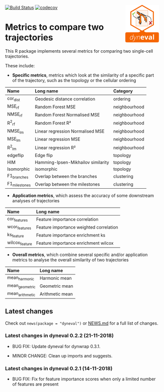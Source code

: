 
<!-- README.md is generated from README.Rmd. Please edit that file -->

[![Build
Status](https://api.travis-ci.org/dynverse/dyneval.svg)](https://travis-ci.org/dynverse/dyneval)
[![codecov](https://codecov.io/gh/dynverse/dyneval/branch/master/graph/badge.svg)](https://codecov.io/gh/dynverse/dyneval)
<img src="man/figures/logo.png" align="right" />

# Metrics to compare two trajectories

This R package implements several metrics for comparing two single-cell
trajectories.

These include:

  - **Specific metrics**, metrics which look at the similarity of a
    specific part of the trajectory, such as the topology or the
    cellular
ordering

| Name                       | Long name                          | Category      |
| :------------------------- | :--------------------------------- | :------------ |
| cor<sub>dist</sub>         | Geodesic distance correlation      | ordering      |
| MSE<sub>rf</sub>           | Random Forest MSE                  | neighbourhood |
| NMSE<sub>rf</sub>          | Random Forest Normalised MSE       | neighbourhood |
| R<sup>2</sup><sub>rf</sub> | Random Forest R²                   | neighbourhood |
| NMSE<sub>lm</sub>          | Linear regression Normalised MSE   | neighbourhood |
| MSE<sub>lm</sub>           | Linear regression MSE              | neighbourhood |
| R<sup>2</sup><sub>lm</sub> | Linear regression R²               | neighbourhood |
| edgeflip                   | Edge flip                          | topology      |
| HIM                        | Hamming-Ipsen-Mikhailov similarity | topology      |
| Isomorphic                 | isomorphic                         | topology      |
| F1<sub>branches</sub>      | Overlap between the branches       | clustering    |
| F1<sub>milestones</sub>    | Overlap between the milestones     | clustering    |

  - **Application metrics**, which assess the accuracy of some
    downstream analyses of trajectories

| Name                     | Long name                               |
| :----------------------- | :-------------------------------------- |
| cor<sub>features</sub>   | Feature importance correlation          |
| wcor<sub>features</sub>  | Feature importance weighted correlation |
| ks<sub>feature</sub>     | Feature importance enrichment ks        |
| wilcox<sub>feature</sub> | Feature importance enrichment wilcox    |

  - **Overall metrics**, which combine several specific and/or
    application metrics to analyse the overall similarity of two
    trajectories

| Name                      | Long name       |
| :------------------------ | :-------------- |
| mean<sub>harmonic</sub>   | Harmonic mean   |
| mean<sub>geometric</sub>  | Geometric mean  |
| mean<sub>arithmetic</sub> | Arithmetic mean |

## Latest changes

Check out `news(package = "dyneval")` or [NEWS.md](inst/NEWS.md) for a
full list of
changes.

<!-- This section gets automatically generated from inst/NEWS.md, and also generates inst/NEWS -->

### Latest changes in dyneval 0.2.2 (21-11-2018)

  - BUG FIX: Update dyneval for dynwrap 0.3.1.

  - MINOR CHANGE: Clean up imports and suggests.

### Latest changes in dyneval 0.2.1 (14-11-2018)

  - BUG FIX: Fix for feature importance scores when only a limited
    number of features are present
